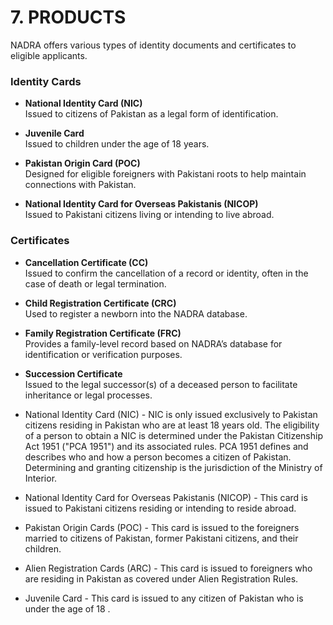 # 7. PRODUCTS 

NADRA offers various types of identity documents and certificates to eligible applicants.

### Identity Cards

- **National Identity Card (NIC)**  
  Issued to citizens of Pakistan as a legal form of identification.

- **Juvenile Card**  
  Issued to children under the age of 18 years.

- **Pakistan Origin Card (POC)**  
  Designed for eligible foreigners with Pakistani roots to help maintain connections with Pakistan.

- **National Identity Card for Overseas Pakistanis (NICOP)**  
  Issued to Pakistani citizens living or intending to live abroad.

### Certificates

- **Cancellation Certificate (CC)**  
  Issued to confirm the cancellation of a record or identity, often in the case of death or legal termination.

- **Child Registration Certificate (CRC)**  
  Used to register a newborn into the NADRA database.

- **Family Registration Certificate (FRC)**  
  Provides a family-level record based on NADRA’s database for identification or verification purposes.

- **Succession Certificate**  
  Issued to the legal successor(s) of a deceased person to facilitate inheritance or legal processes.


- National Identity Card (NIC) - NIC is only issued exclusively to Pakistan citizens residing in Pakistan who are at least 18 years old. The eligibility of a person to obtain a NIC is determined under the Pakistan Citizenship Act 1951 ("PCA 1951") and its associated rules. PCA 1951 defines and describes who and how a person becomes a citizen of Pakistan. Determining and granting citizenship is the jurisdiction of the Ministry of Interior.
- National Identity Card for Overseas Pakistanis (NICOP) - This card is issued to Pakistani citizens residing or intending to reside abroad.
- Pakistan Origin Cards (POC) - This card is issued to the foreigners married to citizens of Pakistan, former Pakistani citizens, and their children.
- Alien Registration Cards (ARC) - This card is issued to foreigners who are residing in Pakistan as covered under Alien Registration Rules.
- Juvenile Card - This card is issued to any citizen of Pakistan who is under the age of 18 .